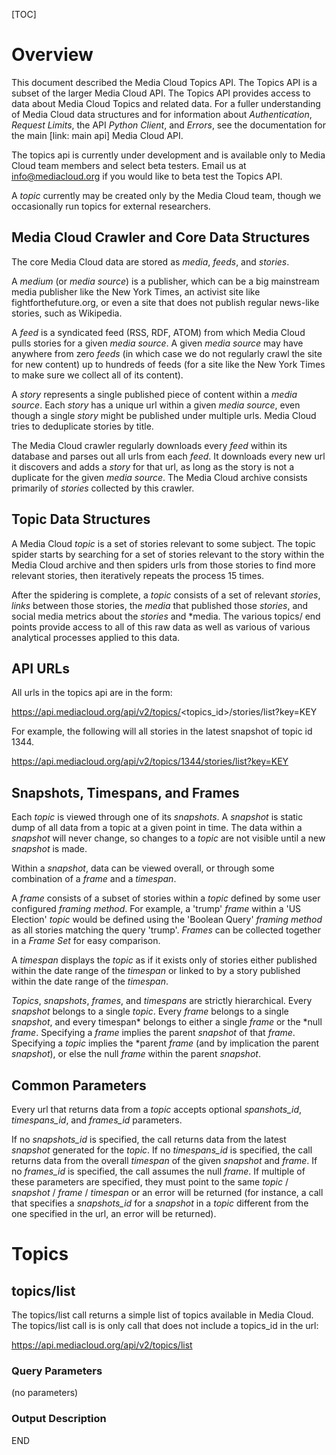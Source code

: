 [TOC]

# Overview

This document described the Media Cloud Topics API.  The Topics API is a subset of the larger Media Cloud API.  The Topics API provides access to data about Media Cloud Topics and related data.  For a fuller understanding of Media Cloud data structures and for information about *Authentication*, *Request Limits*, the API *Python Client*, and *Errors*, see the documentation for the main [link: main api] Media Cloud API.

The topics api is currently under development and is available only to Media Cloud team members and select beta testers.  Email us at info@mediacloud.org if you would like to beta test the Topics API.

A *topic* currently may be created only by the Media Cloud team, though we occasionally run topics for external researchers.



## Media Cloud Crawler and Core Data Structures

The core Media Cloud data are stored as *media*, *feeds*, and *stories*.  

A *medium* (or *media source*) is a publisher, which can be a big mainstream media publisher like the New York Times, an
activist site like fightforthefuture.org, or even a site that does not publish regular news-like stories, such as
Wikipedia.  

A *feed* is a syndicated feed (RSS, RDF, ATOM) from which Media Cloud pulls stories for a given *media source*.  A given
*media source* may have anywhere from zero *feeds* (in which case we do not regularly crawl the site for new content) up
to hundreds of feeds (for a site like the New York Times to make sure we collect all of its content).

A *story* represents a single published piece of content within a *media source*.  Each *story* has a unique url within
a given *media source*, even though a single *story* might be published under multiple urls.  Media Cloud tries
to deduplicate stories by title.

The Media Cloud crawler regularly downloads every *feed* within its database and parses out all urls from each *feed*.
It downloads every new url it discovers and adds a *story* for that url, as long as the story is not a duplicate for
the given *media source*.  The Media Cloud archive consists primarily of *stories* collected by this crawler.

## Topic Data Structures

A Media Cloud *topic* is a set of stories relevant to some subject.  The topic spider starts by searching for a
set of stories relevant to the story within the Media Cloud archive and then spiders urls from those
stories to find more relevant stories, then iteratively repeats the process 15 times.

After the spidering is complete, a *topic* consists of a set of relevant *stories*, *links* between those stories, the
*media* that published those *stories*, and social media metrics about the *stories* and *media.  The various topics/
end points provide access to all of this raw data as well as various of various analytical processes applied to this
data.

## API URLs

All urls in the topics api are in the form:

https://api.mediacloud.org/api/v2/topics/<topics_id>/stories/list?key=KEY

For example, the following will all stories in the latest snapshot of topic id 1344.

https://api.mediacloud.org/api/v2/topics/1344/stories/list?key=KEY

## Snapshots, Timespans, and Frames

Each *topic* is viewed through one of its *snapshots*.  A *snapshot* is static dump of all data from a topic at
a given point in time.  The data within a *snapshot* will never change, so changes to a *topic* are not visible
until a new *snapshot* is made.

Within a *snapshot*, data can be viewed overall, or through some combination of a *frame* and a *timespan*.

A *frame* consists of a subset of stories within a *topic* defined by some user configured *framing method*.  For
example, a 'trump' *frame* within a 'US Election' *topic* would be defined using the 'Boolean Query' *framing method*
as all stories matching the query 'trump'.  *Frames* can be collected together in a *Frame Set* for easy comparison.

A *timespan* displays the *topic* as if it exists only of stories either published within the date range of the
*timespan* or linked to by a story published within the date range of the *timespan*.

*Topics*, *snapshots*, *frames*, and *timespans* are strictly hierarchical.  Every *snapshot* belongs to a single
*topic*.  Every *frame* belongs to a single *snapshot*, and every timespan* belongs to either a single *frame* or the
*null *frame*.  Specifying a *frame* implies the parent *snapshot* of that *frame*.  Specifying a *topic* implies the
*parent *frame* (and by implication the parent *snapshot*), or else the null *frame* within the parent *snapshot*.

## Common Parameters

Every url that returns data from a *topic* accepts optional *spanshots_id*, *timespans_id*, and *frames_id* parameters.

If no *snapshots_id* is specified, the call returns data from the latest *snapshot* generated for the *topic*.  If no
*timespans_id* is specified, the call returns data from the overall *timespan* of the given *snapshot* and *frame*.  If
no *frames_id* is specified, the call assumes the null *frame*.  If multiple of these parameters are specified,
they must point to the same *topic* / *snapshot* / *frame* / *timespan* or an error will be returned (for instance, a
call that specifies a *snapshots_id* for a *snapshot* in a *topic* different from the one specified in the url, an error
will be returned).

# Topics

## topics/list

The topics/list call returns a simple list of topics available in Media Cloud.  The topics/list call is is only call
that does not include a topics_id in the url:

https://api.mediacloud.org/api/v2/topics/list

### Query Parameters

(no parameters)

### Output Description



END
